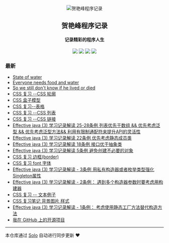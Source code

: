 <p align="center"><img alt="贺艳峰程序记录" src="https://static.b3log.org/images/brand/solo-32.png"></p><h2 align="center">
贺艳峰程序记录
</h2>

<h4 align="center">记录精彩的程序人生</h4>
<p align="center"><a title="贺艳峰程序记录" target="_blank" href="https://github.com/down-to-earth1994/solo-blog"><img src="https://img.shields.io/github/last-commit/down-to-earth1994/solo-blog.svg?style=flat-square&color=FF9900"></a>
<a title="GitHub repo size in bytes" target="_blank" href="https://github.com/down-to-earth1994/solo-blog"><img src="https://img.shields.io/github/repo-size/down-to-earth1994/solo-blog.svg?style=flat-square"></a>
<a title="Solo Version" target="_blank" href="https://github.com/88250/solo/releases"><img src="https://img.shields.io/badge/solo-3.6.6-f1e05a.svg?style=flat-square&color=blueviolet"></a>
<a title="Hits" target="_blank" href="https://github.com/88250/hits"><img src="https://hits.b3log.org/down-to-earth1994/solo-blog.svg"></a></p>

### 最新

* [State of water](https://www.heyanfeng.store/articles/2019/11/26/1574776672304.html)
* [Everyone needs food and water](https://www.heyanfeng.store/articles/2019/11/26/1574774744855.html)
* [So we still don't know if he lived or died](https://www.heyanfeng.store/articles/2019/11/25/1574690785887.html)
* [CSS 复习 --CSS 轮廓](https://www.heyanfeng.store/articles/2019/11/12/1573526407102.html)
* [CSS 盒子模型](https://www.heyanfeng.store/articles/2019/11/11/1573455606961.html)
* [CSS 复习--表格](https://www.heyanfeng.store/articles/2019/11/11/1573455432315.html)
* [CSS 复习 --CSS 列表](https://www.heyanfeng.store/articles/2019/11/11/1573454813327.html)
* [CSS 复习 --CSS 链接](https://www.heyanfeng.store/articles/2019/11/11/1573454381515.html)
* [Effective java (3) 学习记录解读 25-28条例   列表优先于数组 && 优先考虑泛型 && 优先考虑泛型方法&& 利用有限制通配符来提升API的灵活性](https://www.heyanfeng.store/articles/2019/11/07/1573108671603.html)
* [Effective java (3) 学习记录解读 22条例 优先考虑静态成员类](https://www.heyanfeng.store/articles/2019/11/07/1573096387266.html)
* [Effective java (3) 学习记录解读 18条例 接口优于抽象类](https://www.heyanfeng.store/articles/2019/11/06/1573030458374.html)
* [Effective java (3) 学习记录解读  5条例 避免创建不必要的对象](https://www.heyanfeng.store/articles/2019/11/06/1573030407016.html)
* [CSS  复习 边框(border)](https://www.heyanfeng.store/articles/2019/11/06/1573006525432.html)
* [CSS 复习 font 字体](https://www.heyanfeng.store/articles/2019/11/06/1573005368138.html)
* [Effective java (3) 学习记录解读 - 3条例 用私有构造器或者枚举类型强化Singleton属性](https://www.heyanfeng.store/articles/2019/11/05/1572938675417.html)
* [Effective java (3) 学习记录解读 - 2条例： 遇到多个构造器参数时要考虑用构建器](https://www.heyanfeng.store/articles/2019/11/05/1572936901510.html)
* [CSS  复习 -- 文本例子](https://www.heyanfeng.store/articles/2019/11/04/1572851863420.html)
* [CSS 复习笔记 背景图片 样式](https://www.heyanfeng.store/articles/2019/11/04/1572849986496.html)
* [Effective java (3) 学习记录解读 -   1条例： 考虑使用静态工厂方法替代构造方法](https://www.heyanfeng.store/articles/2019/11/04/1572834984322.html)
* [我在 GitHub 上的开源项目](https://www.heyanfeng.store/my-github-repos)



---

本仓库通过 [Solo](https://github.com/88250/solo) 自动进行同步更新 ❤️ 